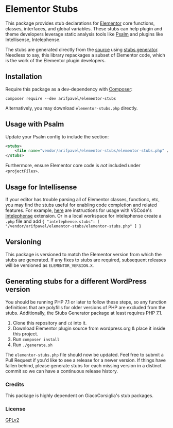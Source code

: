 # Elementor Stubs

This package provides stub declarations for [Elementor](https://elementor.com/) core functions, classes, interfaces, and global variables.  These stubs can help plugin and theme developers leverage static analysis tools like [Psalm](https://getpsalm.org/) and plugins like Intellisense, Intelephense.

The stubs are generated directly from the [source](https://wordpress.org/plugins/elementor/) using [stubs generator](https://github.com/GiacoCorsiglia/php-stubs-generator).  Needless to say, this library repackages a subset of Elementor code, which is the work of the Elementor plugin developers.

## Installation

Require this package as a dev-dependency with [Composer](https://getcomposer.org):

```
composer require --dev arifpavel/elementor-stubs
```

Alternatively, you may download `elementor-stubs.php` directly.

## Usage with Psalm

Update your Psalm config to include the section:

```xml
<stubs>
    <file name="vendor/arifpavel/elementor-stubs/elementor-stubs.php" />
</stubs>
```

Furthermore, ensure Elementor core code is _not_ included under `<projectFiles>`.

## Usage for Intellisense

If your editor has trouble parsing all of Elementor classes, functionc, etc, you may find the stubs useful for enabling code completion and related features.  For example, [here](https://github.com/bmewburn/vscode-intelephense/issues/113) are instructions for usage with VSCode's [Intelephense](https://marketplace.visualstudio.com/items?itemName=bmewburn.vscode-intelephense-client) extension. Or in a local workspace for intelephense create a ```.php``` file and add 
``{
    "intelephense.stubs": [
    "/vendor/arifpavel/elementor-stubs/elementor-stubs.php"
  ]
}``

## Versioning

This package is versioned to match the Elementor version from which the stubs are generated.  If any fixes to stubs are required, subsequent releases will be versioned as `ELEMENTOR_VERSION.X`.

## Generating stubs for a different WordPress version

You should be running PHP 7.1 or later to follow these steps, so any function definitions that are polyfills for older versions of PHP are excluded from the stubs.  Additionally, the Stubs Generator package at least requires PHP 7.1.

1. Clone this repository and `cd` into it.
2. Download Elementor plugin source from wordpress.org & place it inside this project.
3. Run `composer install`
4. Run `./generate.sh`

The `elementor-stubs.php` file should now be updated.  Feel free to submit a Pull Request if you'd like to see a release for a newer version.  If things have fallen behind, please generate stubs for each missing version in a distinct commit so we can have a continuous release history.

### Credits

This package is highly dependent on GiacoCorsiglia's stub packages.

### License
[GPLv2](LICENSE)